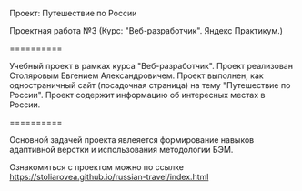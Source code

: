 Проект: Путешествие по России

Проектная работа №3 (Курс: "Веб-разработчик". Яндекс Практикум.)

==========

Учебный проект в рамках курса "Веб-разработчик". Проект реализован Столяровым Евгением Александровичем. 
Проект выполнен, как одностраничный сайт (посадочная страница) на тему "Путешествие по России". 
Проект содержит информацию об интересных местах в России.

==========

Основной задачей проекта явлеяется формирование навыков адаптивной верстки и использования методологии БЭМ.

Ознакомиться с проектом можно по ссылке https://stoliarovea.github.io/russian-travel/index.html